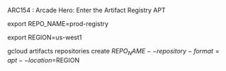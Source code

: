 ARC154 : Arcade Hero: Enter the Artifact Registry APT 

export REPO_NAME=prod-registry

export REGION=us-west1

gcloud artifacts repositories create $REPO_NAME --repository-format=apt --location=$REGION

